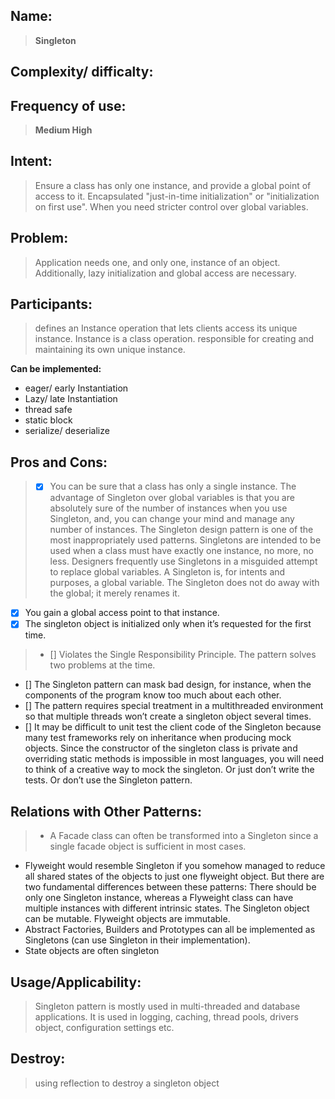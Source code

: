 
## Name:
>    **Singleton**

## Complexity/ difficalty:


## Frequency of use:
>   **Medium High**

## Intent:
> Ensure a class has only one instance, and provide a global point of access to it.
    Encapsulated "just-in-time initialization" or "initialization on first use".
    When you need stricter control over global variables.

## Problem:
>    Application needs one, and only one, instance of an object. Additionally, lazy initialization and global access are necessary.

## Participants:
> defines an Instance operation that lets clients access its unique instance. Instance is a class operation.
    responsible for creating and maintaining its own unique instance.

**Can be implemented:**

- eager/ early Instantiation
- Lazy/ late Instantiation
- thread safe
- static block
- serialize/ deserialize

## Pros and Cons:
> + [x] You can be sure that a class has only a single instance.
        The advantage of Singleton over global variables is that you are absolutely sure of the number of instances when you use Singleton, and, you can change your mind and manage any number of instances.
        The Singleton design pattern is one of the most inappropriately used patterns. Singletons are intended to be used when a class must have exactly one instance, no more, no less. Designers frequently use Singletons in a misguided attempt to replace global variables. A Singleton is, for intents and purposes, a global variable. The Singleton does not do away with the global; it merely renames it.
+ [x] You gain a global access point to that instance.
+ [x] The singleton object is initialized only when it’s requested for the first time.

> - [] Violates the Single Responsibility Principle. The pattern solves two problems at the time.
- [] The Singleton pattern can mask bad design, for instance, when the components of the program know too much about each other.
- [] The pattern requires special treatment in a multithreaded environment so that multiple threads won’t create a singleton object several times.
- [] It may be difficult to unit test the client code of the Singleton because many test frameworks rely on inheritance when producing mock objects. Since the constructor of the singleton class is private and overriding static methods is impossible in most languages, you will need to think of a creative way to mock the singleton. Or just don’t write the tests. Or don’t use the Singleton pattern.

## Relations with Other Patterns:
> - A Facade class can often be transformed into a Singleton since a single facade object is sufficient in most cases.
- Flyweight would resemble Singleton if you somehow managed to reduce all shared states of the objects to just one flyweight object. But there are two fundamental differences between these patterns:
            There should be only one Singleton instance, whereas a Flyweight class can have multiple instances with different intrinsic states.
            The Singleton object can be mutable. Flyweight objects are immutable.
- Abstract Factories, Builders and Prototypes can all be implemented as Singletons (can use Singleton in their implementation).
- State objects are often singleton

## Usage/Applicability:
> Singleton pattern is mostly used in multi-threaded and database applications. It is used in logging, caching, thread pools, drivers object, configuration settings etc.

## Destroy:
> using reflection to destroy a singleton object
